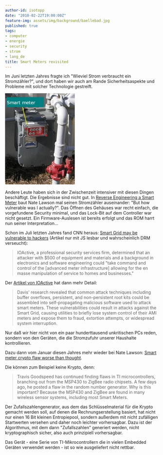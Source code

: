```yaml
---
author-id: isotopp
date: "2010-02-22T19:00:00Z"
feature-img: assets/img/background/baellebad.jpg
published: true
tags:
- computer
- energie
- security
- strom
- lang_de
title: Smart Meters revisited
---
```


Im Juni letzten Jahres fragte ich "Wieviel Strom verbraucht ein
Stromzähler?", und dort haben wir auch am Rande Sicherheitsaspekte und
Probleme mit solcher Technologie gestreift.

![Smartmeter](/uploads/smartmeter_overview.jpg)

Andere Leute haben sich in der Zwischenzeit intensiver mit diesen Dingen
beschäftigt.  Die Ergebnisse sind nicht gut.  In 
[Reverse Engineering a Smart Meter](http://rdist.root.org/2010/02/15/reverse-engineering-a-smart-meter/)
baut Nate Lawson mal seinen Stromzähler auseinander: "But how vulnerable was
I actually?".  Das Öffnen des Gehäuses war recht einfach, die vorgefundene
Security minimal, und das Lock-Bit auf dem Controller war nicht gesetzt. 
Ein Firmware-Auslesen ist bereits erfolgt und das ROM harrt nun seiner
Interpretation...

Schon im Juli letzten Jahres fand CNN heraus:
[Smart Grid may be vulnerable to hackers](http://edition.cnn.com/2009/TECH/03/20/smartgrid.vulnerability/)
(Artikel nur mit JS lesbar und wahrscheinlich DRM verseucht):

> IOActive, a professional security services firm, determined that an
> attacker with $500 of equipment and materials and a background in
> electronics and software engineering could "take command and control of
> the [advanced meter infrastructure] allowing for the en masse manipulation
> of service to homes and businesses."

Der 
[Artikel von IOActive](http://www.ioactive.com/news-events/DavisSmartGridBlackHatPR.html)
hat dann mehr Detail: 

> Davis' research revealed that common attack techniques including buffer
> overflows, persistent, and non-persistent root kits could be assembled
> into self-propagating malicious software used to attack smart meters. 
> These vulnerabilities could result in attacks against the Smart Grid,
> causing utilities to briefly lose system control of their AMI meters and
> expose them to fraud, extortion attempts, or widespread system
> interruption.

Nur daß wir hier nicht von ein paar hunderttausend unkritischen PCs reden,
sondern von den Geräten, die die Stromzufuhr unserer Haushalte
kontrollieren.

Dazu dann vom Januar diesen Jahres mehr wieder bei Nate Lawson: 
[Smart meter crypto flaw worse than thought](http://rdist.root.org/2010/01/11/smart-meter-crypto-flaw-worse-than-thought/).

Die können zum Beispiel keine Krypto, denn:

> Travis Goodspeed has continued finding flaws in TI microcontrollers,
> branching out from the MSP430  to ZigBee  radio chipsets.  A few days ago,
> he posted a flaw in the random number generator.  Why is this important? 
> Because the MSP430 and ZigBee are found in many wireless sensor systems,
> including most Smart Meters.

Der Zufallszahlengenerator, aus dem das Schlüsselmaterial für die Krypto
gemacht werden soll, auf denen die Rechnungserstellung basiert, hat nicht
nur einen 16 Bit kleinen Entropiepool, sondern außerdem mit nicht zufälligen
Startwerten versehen und daher noch leichter vorhersagbar.  Dazu ist der
Algorithmus, mit dem dann "Zufallszahlen" generiert werden, nicht
kryptographisch sicher, also auch prinzipiell vorhersagbar.

Das Gerät - eine Serie von TI-Mikrocontrollern die in vielen Embedded
Geräten verwendet werden - ist so wie ausgeliefert nicht rettbar.
